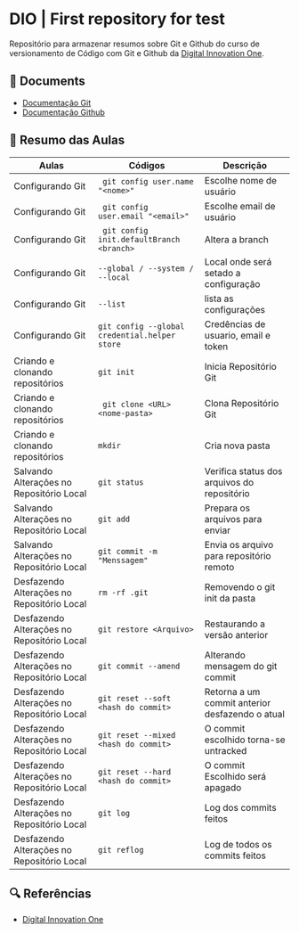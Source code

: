 
# DIO | First repository for test

Repositório para armazenar resumos sobre Git e Github do curso de versionamento de Código com Git e Github da [Digital Innovation One](https://www.dio.me/).

## 📜 Documents
- [Documentação Git](https://git-scm.com/doc)
- [Documentação Github](https://docs.github.com/)

## 📲 Resumo das Aulas
| Aulas | Códigos | Descrição |
|-------|---------|-----------|
| Configurando Git | ``` git config user.name "<nome>"``` | Escolhe nome de usuário |
| Configurando Git | ``` git config user.email "<email>"``` | Escolhe email de usuário |
| Configurando Git | ``` git config init.defaultBranch <branch>``` | Altera a branch |
| Configurando Git | ``` --global / --system / --local ```| Local onde será setado a configuração |
| Configurando Git | ``` --list ``` | lista as configurações |
| Configurando Git | ``` git config --global credential.helper store ``` | Credências de usuario, email e token |
| Criando e clonando repositórios | ``` git init ``` | Inicia Repositório Git |
| Criando e clonando repositórios | ``` git clone <URL> <nome-pasta>``` | Clona Repositório Git |
| Criando e clonando repositórios | ``` mkdir ``` | Cria nova pasta |
| Salvando Alterações no Repositório Local | ``` git status ``` | Verifica status dos arquivos do repositório |
| Salvando Alterações no Repositório Local | ``` git add ``` | Prepara os arquivos para enviar |
| Salvando Alterações no Repositório Local | ``` git commit -m "Menssagem" ``` | Envia os arquivo para repositório remoto |
| Desfazendo Alterações no Repositório Local | ``` rm -rf .git ``` | Removendo o git init da pasta |
| Desfazendo Alterações no Repositório Local | ``` git restore <Arquivo> ``` | Restaurando a versão anterior |
| Desfazendo Alterações no Repositório Local | ``` git commit --amend ``` | Alterando mensagem do git commit |
| Desfazendo Alterações no Repositório Local | ``` git reset --soft <hash do commit> ``` | Retorna a um commit anterior desfazendo o atual |
| Desfazendo Alterações no Repositório Local | ``` git reset --mixed <hash do commit> ``` | O commit escolhido torna-se untracked |
| Desfazendo Alterações no Repositório Local | ``` git reset --hard <hash do commit> ``` | O commit Escolhido será apagado |
| Desfazendo Alterações no Repositório Local | ``` git log ``` | Log dos commits feitos |
| Desfazendo Alterações no Repositório Local | ``` git reflog ``` | Log de todos os commits feitos |


## 🔍 Referências
- [Digital Innovation One](https://www.dio.me/)



